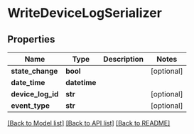 # WriteDeviceLogSerializer

## Properties
Name | Type | Description | Notes
------------ | ------------- | ------------- | -------------
**state_change** | **bool** |  | [optional] 
**date_time** | **datetime** |  | 
**device_log_id** | **str** |  | [optional] 
**event_type** | **str** |  | [optional] 

[[Back to Model list]](../README.md#documentation-for-models) [[Back to API list]](../README.md#documentation-for-api-endpoints) [[Back to README]](../README.md)


